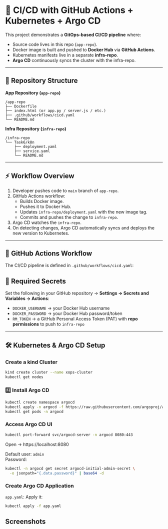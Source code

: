 # 🚀 CI/CD with GitHub Actions + Kubernetes + Argo CD  

This project demonstrates a **GitOps-based CI/CD pipeline** where:  

- Source code lives in this repo (`app-repo`).  
- Docker image is built and pushed to **Docker Hub** via **GitHub Actions**.  
- Kubernetes manifests live in a separate **infra-repo**.  
- **Argo CD** continuously syncs the cluster with the infra-repo.  

---

## 📂 Repository Structure  

**App Repository (`app-repo`)**  
```
/app-repo
├── Dockerfile
├── index.html (or app.py / server.js / etc.)
├── .github/workflows/cicd.yaml
└── README.md
```

**Infra Repository (`infra-repo`)**  
```
/infra-repo
└── Task6/k8n
    ├── deployment.yaml
    ├── service.yaml
    └── README.md
```

---

## ⚡ Workflow Overview  

1. Developer pushes code to `main` branch of `app-repo`.  
2. GitHub Actions workflow:  
   - Builds Docker image.  
   - Pushes it to Docker Hub.  
   - Updates `infra-repo/deployment.yaml` with the new image tag.  
   - Commits and pushes the change to `infra-repo`.  
3. Argo CD watches the `infra-repo`.  
4. On detecting changes, Argo CD automatically syncs and deploys the new version to Kubernetes.  

---

## 🔧 GitHub Actions Workflow  

The CI/CD pipeline is defined in `.github/workflows/cicd.yaml`:  

## 🔑 Required Secrets  

Set the following in your GitHub repository → **Settings → Secrets and Variables → Actions**:  

- `DOCKER_USERNAME` → your Docker Hub username  
- `DOCKER_PASSWORD` → your Docker Hub password/token  
- `RM_TOKEN` → a GitHub Personal Access Token (PAT) with **repo permissions** to push to `infra-repo`  

---

## 🛠️ Kubernetes & Argo CD Setup  

###  Create a kind Cluster  
```bash
kind create cluster --name xops-cluster
kubectl get nodes
```

### 2️⃣ Install Argo CD  
```bash
kubectl create namespace argocd
kubectl apply -n argocd -f https://raw.githubusercontent.com/argoproj/argo-cd/stable/manifests/install.yaml
kubectl get pods -n argocd
```

###  Access Argo CD UI  
```bash
kubectl port-forward svc/argocd-server -n argocd 8080:443
```
Open → https://localhost:8080  

Default user: `admin`  
Password:  
```bash
kubectl -n argocd get secret argocd-initial-admin-secret \
  -o jsonpath="{.data.password}" | base64 -d
```

###  Create Argo CD Application  
`app.yaml`:
Apply it:
```bash
kubectl apply -f app.yaml
```
## Screenshots 

